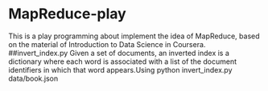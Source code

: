 # MapReduce-play
This is a play programming about implement the idea of MapReduce, based on the material of Introduction to Data Science in Coursera.
##invert_index.py
Given a set of documents, an inverted index is a dictionary where each word is associated with a list of the document identifiers in which that word appears.Using
<source lang="python">
python invert_index.py data/book.json
</source>
